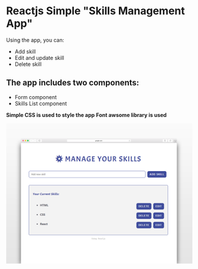 # Reactjs Simple "Skills Management App"

Using the app, you can:
- Add skill
- Edit and update skill
- Delete skill

## The app includes two components:
- Form component
- Skills List component

**Simple CSS is used to style the app**
**Font awsome library is used**

![SkillsReactApp](img/skills.png)


